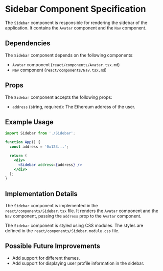 # Sidebar Component Specification

The `Sidebar` component is responsible for rendering the sidebar of the application. It contains the `Avatar` component and the `Nav` component.

## Dependencies

The `Sidebar` component depends on the following components:

- `Avatar` component (`react/components/Avatar.tsx.md`)
- `Nav` component (`react/components/Nav.tsx.md`)

## Props

The `Sidebar` component accepts the following props:

- `address` (string, required): The Ethereum address of the user.

## Example Usage

```jsx
import Sidebar from './Sidebar';

function App() {
  const address = '0x123...';

  return (
    <div>
      <Sidebar address={address} />
    </div>
  );
}
```

## Implementation Details

The `Sidebar` component is implemented in the `react/components/Sidebar.tsx` file. It renders the `Avatar` component and the `Nav` component, passing the `address` prop to the `Avatar` component.

The `Sidebar` component is styled using CSS modules. The styles are defined in the `react/components/Sidebar.module.css` file.

## Possible Future Improvements

- Add support for different themes.
- Add support for displaying user profile information in the sidebar.